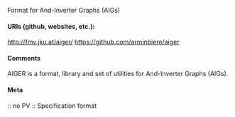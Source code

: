 Format for And-Inverter Graphs (AIGs)

#### URIs (github, websites, etc.):
http://fmv.jku.at/aiger/
https://github.com/arminbiere/aiger

#### Comments
AIGER is a format, library and set of utilities for And-Inverter Graphs (AIGs).

#### Meta
:: no PV
:: Specification format